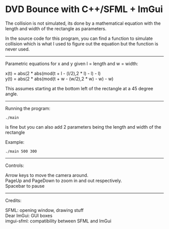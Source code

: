 # DVD Bounce with C++/SFML + ImGui

The collision is not simulated, its done by a mathematical equation with the length and width of the rectangle as parameters.  

In the source code for this program, you can find a function to simulate collision which is what I used to figure out the equation but the function is never used.  

---

Parametric equations for x and y given l = length and w = width:  

x(t) = abs(2 * abs(mod(t + l - (l/2),2 * l) - l) - l)  
y(t) = abs(2 * abs(mod(t + w - (w/2),2 * w) - w) - w)  

This assumes starting at the bottom left of the rectangle at a 45 degree angle.  

---

Running the program:

```
./main
```
is fine but you can also add 2 parameters being the length and width of the rectangle  

Example:  
```
./main 500 300
```

---

Controls:  

Arrow keys to move the camera around.  
PageUp and PageDown to zoom in and out respectively.  
Spacebar to pause

---

Credits:  

SFML: opening window, drawing stuff  
Dear ImGui: GUI boxes  
imgui-sfml: compatibility between SFML and ImGui